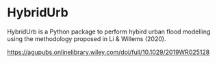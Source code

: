 # HybridUrb

HybridUrb is a Python package to perform hybird urban flood modelling using the methodology proposed in Li & Willems (2020).

https://agupubs.onlinelibrary.wiley.com/doi/full/10.1029/2019WR025128
